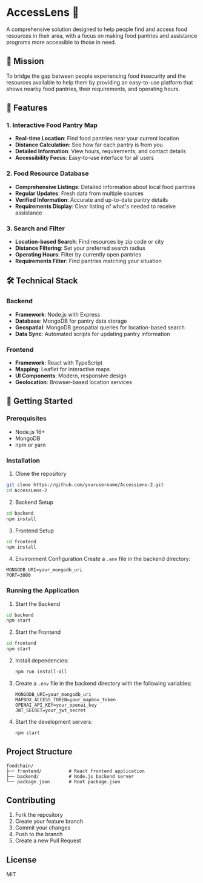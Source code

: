 # AccessLens 🌟

A comprehensive solution designed to help people find and access food resources in their area, with a focus on making food pantries and assistance programs more accessible to those in need.

## 🎯 Mission
To bridge the gap between people experiencing food insecurity and the resources available to help them by providing an easy-to-use platform that shows nearby food pantries, their requirements, and operating hours.

## 🌟 Features

### 1. Interactive Food Pantry Map
- **Real-time Location**: Find food pantries near your current location
- **Distance Calculation**: See how far each pantry is from you
- **Detailed Information**: View hours, requirements, and contact details
- **Accessibility Focus**: Easy-to-use interface for all users

### 2. Food Resource Database
- **Comprehensive Listings**: Detailed information about local food pantries
- **Regular Updates**: Fresh data from multiple sources
- **Verified Information**: Accurate and up-to-date pantry details
- **Requirements Display**: Clear listing of what's needed to receive assistance

### 3. Search and Filter
- **Location-based Search**: Find resources by zip code or city
- **Distance Filtering**: Set your preferred search radius
- **Operating Hours**: Filter by currently open pantries
- **Requirements Filter**: Find pantries matching your situation

## 🛠️ Technical Stack

### Backend
- **Framework**: Node.js with Express
- **Database**: MongoDB for pantry data storage
- **Geospatial**: MongoDB geospatial queries for location-based search
- **Data Sync**: Automated scripts for updating pantry information

### Frontend
- **Framework**: React with TypeScript
- **Mapping**: Leaflet for interactive maps
- **UI Components**: Modern, responsive design
- **Geolocation**: Browser-based location services

## 🚀 Getting Started

### Prerequisites
- Node.js 16+
- MongoDB
- npm or yarn

### Installation

1. Clone the repository
```bash
git clone https://github.com/yourusername/AccessLens-2.git
cd AccessLens-2
```

2. Backend Setup
```bash
cd backend
npm install
```

3. Frontend Setup
```bash
cd frontend
npm install
```

4. Environment Configuration
Create a `.env` file in the backend directory:
```
MONGODB_URI=your_mongodb_uri
PORT=3000
```

### Running the Application

1. Start the Backend
```bash
cd backend
npm start
```

2. Start the Frontend
```bash
cd frontend
npm start
```

2. Install dependencies:
   ```bash
   npm run install-all
   ```
3. Create a `.env` file in the backend directory with the following variables:
   ```
   MONGODB_URI=your_mongodb_uri
   MAPBOX_ACCESS_TOKEN=your_mapbox_token
   OPENAI_API_KEY=your_openai_key
   JWT_SECRET=your_jwt_secret
   ```
4. Start the development servers:
   ```bash
   npm start
   ```

## Project Structure

```
foodchain/
├── frontend/          # React frontend application
├── backend/           # Node.js backend server
└── package.json       # Root package.json
```

## Contributing

1. Fork the repository
2. Create your feature branch
3. Commit your changes
4. Push to the branch
5. Create a new Pull Request

## License

MIT 